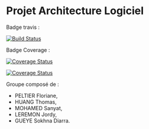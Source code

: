 # Projet Architecture Logiciel

Badge travis :

[![Build Status](https://travis-ci.org/thomastmts/gilded-rose.svg?branch=master)](https://travis-ci.org/thomastmts/gilded-rose)

Badge Coverage :

[![Coverage Status](https://coveralls.io/repos/github/thomastmts/gilded-rose/badge.svg?branch=master)](https://coveralls.io/github/thomastmts/gilded-rose?branch=master)

[![Coverage Status](https://coveralls.io/repos/github/thomastmts/gilded-rose/badge.svg?branch=master)](https://coveralls.io/github/thomastmts/gilded-rose?branch=master)

Groupe composé de :

+ PELTIER Floriane, 
+ HUANG Thomas, 
+ MOHAMED Sanyat, 
+ LEREMON Jordy, 
+ GUEYE Sokhna Diarra.
 
